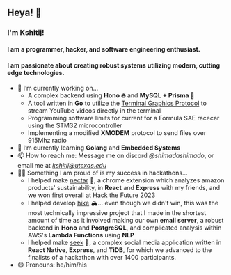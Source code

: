 ## Heya! 👋

### I'm Kshitij! 
#### I am a programmer, hacker, and software engineering enthusiast.
#### I am passionate about creating robust systems utilizing modern, cutting edge technologies.

- 🔭 I’m currently working on...
    - A complex backend using **Hono 🔥** and **MySQL + Prisma 🌈**
    - A tool written in **Go** to utilize the [Terminal Graphics Protocol](https://sw.kovidgoyal.net/kitty/graphics-protocol/) to stream YouTube videos directly in the terminal
    - Programming software limits for current for a Formula SAE racecar using the STM32 microcontroller
    - Implementing a modified **XMODEM** protocol to send files over 915Mhz radio
- 🌱 I’m currently learning **Golang** and **Embedded Systems**
- 📫 How to reach me: Message me on discord *@shimadashimado*, or email me at *kshitij@utexas.edu*
- 💪🏽 Something I am proud of is my success in hackathons...
    - I helped make [nectar](https://devpost.com/software/nectar-zmuwce) 🍯, a chrome extension which analyzes amazon products' sustainability, in **React** and **Express** with my friends, and we won first overall at Hack the Future 2023
    - I helped develop [hike](https://devpost.com/software/hike) 🏔️... even though we didn't win, this was the most technically impressive project that I made in the shortest amount of time as it involved making our own **email server**, a robust backend in **Hono** and **PostgreSQL**, and complicated analysis within AWS's **Lambda Functions** using **NLP**
    - I helped make [seek](https://devpost.com/software/seek-ju5cw8) 👀, a complex social media application written in **React Native**, **Express**, and **TiDB**, for which we advanced to the finalists of a hackathon with over 1400 participants.
- 😄 Pronouns: he/him/his
